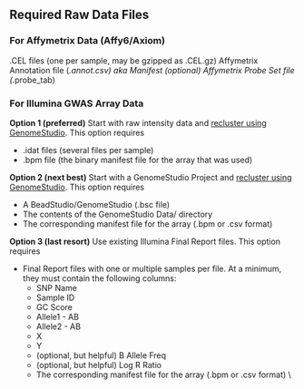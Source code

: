 ## Required Raw Data Files


### For Affymetrix Data (Affy6/Axiom)
.CEL files (one per sample, may be gzipped as .CEL.gz)
Affymetrix Annotation file (*.annot.csv) aka Manifest
(optional) Affymetrix Probe Set file (*.probe_tab)


### For Illumina GWAS Array Data
**Option 1 (preferred)**
Start with raw intensity data and [recluster using GenomeStudio](https://docs.google.com/document/d/1BMu1zp8er9NY-QFRh-7ZOeX1HnGj_yAYYh3BarASwPY/edit#bookmark=kix.rnqrxmj63otl). This option requires

* .idat files (several files per sample)
* .bpm file (the binary manifest file for the array that was used)

**Option 2 (next best)**
Start with a GenomeStudio Project and [recluster using GenomeStudio](https://docs.google.com/document/d/1BMu1zp8er9NY-QFRh-7ZOeX1HnGj_yAYYh3BarASwPY/edit#bookmark=kix.rnqrxmj63otl). This option requires

* A BeadStudio/GenomeStudio (.bsc file)
* The contents of the GenomeStudio Data/ directory
* The corresponding manifest file for the array (.bpm or .csv format)

**Option 3 (last resort)**
Use existing Illumina Final Report files. This option requires

* Final Report files with one or multiple samples per file. At a minimum, they must contain the following columns:
    * SNP Name
    * Sample ID
    * GC Score
    * Allele1 - AB
    * Allele2 - AB
    * X
    * Y
    * (optional, but helpful) B Allele Freq
    * (optional, but helpful) Log R Ratio
    * The corresponding manifest file for the array (.bpm or .csv format) \
